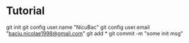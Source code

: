 # Tutorial
git init
git config user.name "NicuBac"
git config user.email "baciu.nicolae1998@gmail.com"
git add *
git commit -m "some init msg"
